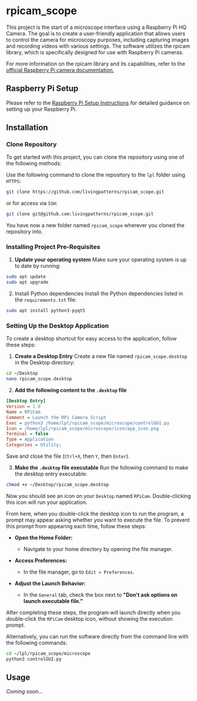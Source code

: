 # rpicam_scope

This project is the start of a microscope interface using a Raspberry Pi HQ Camera. 
The goal is to create a user-friendly application that allows users to control the camera for microscopy purposes, 
including capturing images and recording videos with various settings. The software utilizes the rpicam library, 
which is specifically designed for use with Raspberry Pi cameras.

For more information on the rpicam library and its capabilities, refer to the
[official Raspberry Pi camera documentation.](https://www.raspberrypi.com/documentation/computers/camera_software.html)

## Raspberry Pi Setup

Please refer to the [Raspberry Pi Setup Instructions](https://github.com/livingpatterns/LPL_Information/blob/main/Setup_new_RPi.md) for detailed guidance on setting up your Raspberry Pi.

## Installation

### Clone Repository

To get started with this project, you can clone the repository using one of the following methods:

Use the following command to clone the repository to the `lpl` folder using `HTTPS`:
```bash
git clone https://github.com/livingpatterns/rpicam_scope.git
```
or for access via `SSH`:
```bash
git clone git@github.com:livingpatterns/rpicam_scope.git
```
You have now a new folder named `rpicam_scope` wherever you cloned the repository into.

### Installing Project Pre-Requisites
1. **Update your operating system**
Make sure your operating system is up to date by running:
```bash
sudo apt update
sudo apt upgrade
```
2. Install Python dependencies
Install the Python dependencies listed in the `requirements.txt` file:

```bash
sudo apt install python3-pyqt5
```

### Setting Up the Desktop Application
To create a desktop shortcut for easy access to the application, follow these steps:

1. **Create a Desktop Entry**
Create a new file named `rpicam_scope.desktop` in the Desktop directory:
```bash
cd ~/Desktop
nano rpicam_scope.desktop
```
2. **Add the following content to the `.desktop` file**
```ini
[Desktop Entry]
Version = 1.0
Name = RPiCam
Comment = Launch the RPi Camera Script
Exec = python3 /home/lpl/rpicam_scope/microscope/controlGUI.py
Icon = /home/lpl/rpicam_scope/microscope/icon/app_icon.png
Terminal = false
Type = Application
Categories = Utility;
```
Save and close the file (`Ctrl+X`, then `Y`, then `Enter`).

3. **Make the `.desktop` file executable**
Run the following command to make the desktop entry executable:
```bash
chmod +x ~/Desktop/rpicam_scope.desktop
```

Now you should see an icon on your `Desktop` named `RPiCam`. Double-clicking this icon will run your application.

From here, when you double-click the desktop icon to run the program, a prompt may appear asking whether you want to execute the file. To prevent this prompt from appearing each time, follow these steps:

- **Open the Home Folder:**
  - Navigate to your home directory by opening the file manager.

- **Access Preferences:**
  - In the file manager, go to `Edit > Preferences`.

- **Adjust the Launch Behavior:**
  - In the `General` tab, check the box next to **"Don't ask options on launch executable file."**

After completing these steps, the program will launch directly when you double-click the `RPiCam` desktop icon, without showing the execution prompt.

Alternatively, you can run the software directly from the command line with the following commands:
```bash
cd ~/lpl/rpicam_scope/microscope
python3 controlGUI.py
```
## Usage

_Coming soon..._
